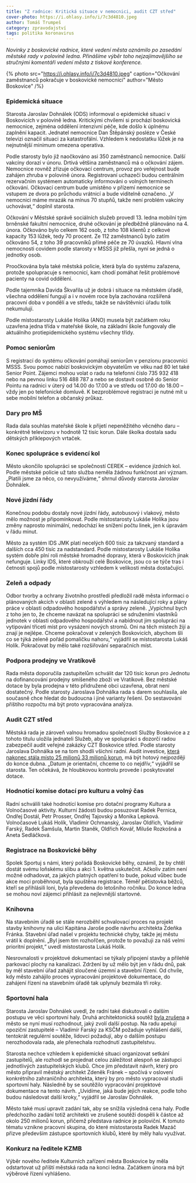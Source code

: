 ```yaml
---
title: "Z radnice: Kritická situace v nemocnici, audit CZT střed"
cover-photo: https://i.ohlasy.info/i/7c3d4810.jpeg
author: Tomáš Trumpeš
category: zpravodajství
tags: politika koronavirus
---
```


*Novinky z boskovické radnice, které vedení města oznámilo po zasedání městské rady v polovině ledna. Přinášíme výběr toho nejzajímavějšího se stručnými komentáři vedení města z tiskové konference.*

{% photo src="https://i.ohlasy.info/i/7c3d4810.jpeg" caption="Očkování zaměstnanců pokračuje v boskovické nemocnici" author="Město Boskovice" /%}

### Epidemická situace

Starosta Jaroslav Dohnálek (ODS) informoval o epidemické situaci v Boskovicích v polovině ledna. Kritickými chvílemi si prochází boskovická nemocnice, zejména oddělení intenzivní péče, kde došlo k úplnému zaplnění kapacit. Jednatel nemocnice Dan Štěpánský posléze v České televizi označil situaci za katastrofální. Vzhledem k nedostatku lůžek je na nejnutnější minimum omezena operativa.

Podle starosty bylo již naočkováno asi 350 zaměstnanců nemocnice. Další vakcíny dorazí v únoru. Drtivá většina zaměstnanců má o očkování zájem. Nemocnice rovněž zřizuje očkovací centrum, provoz pro veřejnost bude zahájen zhruba v polovině února. Registrovaní uchazeči budou centrálním rezervačním systémem automaticky informováni o volných termínech očkování. Očkovací centrum bude umístěno v přízemí nemocnice se vstupem ze dvora po průchodu vrátnicí a bude viditelně označeno. „V nemocnici máme mrazák na mínus 70 stupňů, takže není problém vakcíny uchovávat,“ doplnil starosta.

Očkování v Městské správě sociálních služeb provedl 13. ledna mobilní tým brněnské fakultní nemocnice, druhé očkování je předběžně plánováno na 4. února. Očkováno bylo celkem 162 osob, z toho 108 klientů z celkové kapacity 153 lůžek, tedy 70 procent. Ze 112 zaměstnanců bylo zatím očkováno 54, z toho 39 pracovníků přímé péče ze 70 úvazků. Hlavní vlna nemocnosti covidem podle starosty v MSSS již přešla, nyní se jedná o jednotky osob.

Proočkována byla také městská policie, která byla do systému zařazena, protože spolupracuje s nemocnicí, kam chodí pomáhat řešit problémové pacienty na covid oddělení.

Podle tajemníka Davida Škvařila už je dobrá i situace na městském úřadě, všechna oddělení fungují a i v novém roce byla zachována rozšířená pracovní doba v pondělí a ve středu, takže se návštěvníci úřadu tolik nekumulují.

Podle místostarosty Lukáše Holíka (ANO) musela být začátkem roku uzavřena jedna třída v mateřské škole, na základní škole fungovaly dle aktuálního protiepidemického systému všechny třídy.

### Pomoc seniorům

S registrací do systému očkování pomáhají seniorům v penzionu pracovníci MSSS. Svou pomoc nabízí boskovickým obyvatelům ve věku nad 80 let také Senior Point. Zájemci mohou volat o radu na telefonní číslo 735 932 418 nebo na pevnou linku 516 488 787 a nebo se dostavit osobně do Senior Pointu na radnici v úterý od 14.00 do 17.00 a ve středu od 17.00 do 18.00 – vždy jen po telefonické domluvě. K bezproblémové registraci je nutné mít u sebe mobilní telefon a občanský průkaz.

### Dary pro MŠ

Rada dala souhlas mateřské škole k přijetí nepeněžitého věcného daru – konkrétně televizoru v hodnotě 12 tisíc korun. Dále školka dostala sadu dětských příklepových vrtaček.

### Konec spolupráce s evidencí kol

Město ukončilo spolupráci se společností CEREK – evidence jízdních kol. Podle městské policie už tato služba neměla žádnou funkčnost ani význam. „Platili jsme za něco, co nevyužíváme,“ shrnul důvody starosta Jaroslav Dohnálek.

### Nové jízdní řády

Konečnou podobu dostaly nové jízdní řády, autobusový i vlakový, město mělo možnost je připomínkovat. Podle místostarosty Lukáše Holíka jsou změny naprosto minimální, nedochází ke snížení počtu linek, jen k úpravám v řádu minut. 

Město za systém IDS JMK platí necelých 600 tisíc za takzvaný standard a dalších cca 450 tisíc za nadstandard. Podle místostarosty Lukáše Holíka systém dobře plní roli městské hromadné dopravy, která v Boskovicích jinak nefunguje. Linky IDS, které obkrouží celé Boskovice, jsou co se týče tras i četnosti spojů podle místostarosty vzhledem k velikosti města dostačující.

### Zeleň a odpady

Odbor tvorby a ochrany životního prostředí předložil radě města informaci o plánovaných akcích v oblasti zeleně s výhledem na následující roky a plány práce v oblasti odpadového hospodářství a správy zeleně. „Vypíchnul bych z toho jen to, že chceme navázat na spolupráci se sdruženími vlastníků jednotek v oblasti odpadového hospodářství a nabídnout jim spolupráci na vytipování třiceti míst pro vysázení nových stromů. Oni na těch místech žijí a znají je nejlépe. Chceme pokračovat v zelených Boskovicích, abychom šli co se týká zeleně pořád pomaličku nahoru,“ vyjádřil se místostarosta Lukáš Holík. Pokračovat by mělo také rozšiřování separačních míst.

### Podpora prodejny ve Vratíkově

Rada města doporučila zastupitelům schválit dar 120 tisíc korun pro Jednotu na dofinancování prodejny smíšeného zboží ve Vratíkově. Bez městské dotace by byla prodejna v této přidružené obci uzavřena, obrat není dostatečný. Podle starosty Jaroslava Dohnálka rada s darem souhlasila, ale současně chce hledat do budoucna i jiné varianty řešení. Do sestavování příštího rozpočtu má být proto vypracována analýza.

### Audit CZT střed

Městská rada je zároveň valnou hromadou společnosti Služby Boskovice a z tohoto titulu uložila jednateli Služeb, aby ve spolupráci s dozorčí radou zabezpečil audit veřejné zakázky CZT Boskovice střed. Podle starosty Jaroslava Dohnálka se na tom shodli všichni radní. Audit investice, [která nakonec stála místo 25 milionů 33 milionů korun](https://ohlasy.info/clanky/2020/12/zastupitelstvo.html), má být hotový nejpozději do konce dubna. „Datum je orientační, chceme to co nejdřív,“ vyjádřil se starosta. Ten očekává, že hloubkovou kontrolu provede i poskytovatel dotace.

### Hodnotící komise dotací pro kulturu a volný čas

Radní schválili také hodnotící komise pro dotační programy Kultura a Volnočasové aktivity. Kulturní žádosti budou posuzovat Radek Pernica, Ondřej Dostál, Petr Prosser, Ondřej Tajovský a Monika Lepková. Volnočasové Lukáš Holík, Vladimír Ochmanský, Jaroslav Oldřich, Vladimír Farský, Radek Šamšula, Martin Staněk, Oldřich Kovář, Miluše Rozkošná a Aneta Sedláčková.

### Registrace na Boskovické běhy

Spolek Sportuj s námi, který pořádá Boskovické běhy, oznámil, že by chtěl dostát svému loňskému slibu a akci 1. května uskutečnit. Ačkoliv zatím není možné odhadovat, za jakých platných opatření to bude, pokud vůbec bude akce moci proběhnout, byla spuštěna registrace. Téměř pětistovka běžců, kteří se přihlásili loni, byla převedena do letošního ročníku. Do konce ledna se mohou noví zájemci přihlásit za nejlevnější startovné.

### Knihovna

Na stavebním úřadě se stále nerozběhl schvalovací proces na projekt stavby knihovny na ulici Kapitána Jaroše podle návrhu architekta Zdeňka Fránka. Stavební úřad našel v projektu technické chyby, takže jej městu vrátil k doplnění. „Byl jsem tím rozhořčen, protože to považuji za náš velmi prioritní projekt,“ uvedl místostarosta Lukáš Holík.

Nesrovnalosti v projektové dokumentaci se týkaly připojení stavby a přilehlé parkovací plochy na kanalizaci.  Zdržení by už mělo být jen v řádu dnů, pak by měl stavební úřad zahájit sloučené územní a stavební řízení. Od chvíle, kdy město zahájilo proces vypracování projektové dokumentace, do zahájení řízení na stavebním úřadě tak uplynuly bezmála tři roky.

### Sportovní hala

Starosta Jaroslav Dohnálek uvedl, že radní také diskutovali o dalším postupu ve věci sportovní haly. Druhá architektonická soutěž [byla zrušena](https://ohlasy.info/clanky/2020/12/soutez-zrusena.html) a město se nyní musí rozhodnout, jaký zvolí další postup. Na radu apelují opoziční zastupitelé – Vladimír Farský za KSČM požaduje vyhlášení další, tentokrát regulérní soutěže, lidovci požadují, aby o dalším postupu nerozhodovala rada, ale přenechala rozhodnutí zastupitelstvu.

Starosta nechce vzhledem k epidemické situaci organizovat setkání zastupitelů, ale rozhodl se projednat celou záležitost alespoň se zástupci jednotlivých zastupitelských klubů. Chce jim představit návrh, který pro město připravil městský architekt Zdeněk Fránek – spočívá v oslovení konkrétního zahraničního architekta, který by pro město vypracoval studii sportovní haly. Následně by se soutěžilo vypracování projektové dokumentace na tento návrh. „Uvidíme, jaká bude jejich reakce, podle toho budou následovat další kroky,“ vyjádřil se Jaroslav Dohnálek. 

Město také musí upravit zadání tak, aby se snížila výsledná cena haly. Podle předchozího zadání totiž architekti ve zrušené soutěži dospěli k částce až okolo 250 milionů korun, přičemž představa radnice je poloviční. K tomuto tématu vznikne pracovní skupina, do které místostarosta Radek Mazáč přizve především zástupce sportovních klubů, které by měly halu využívat.

### Konkurz na ředitele KZMB

Výběr nového ředitele Kulturních zařízení města Boskovice by měla odstartovat už příští městská rada na konci ledna. Začátkem února má být výběrové řízení vyhlášeno.
